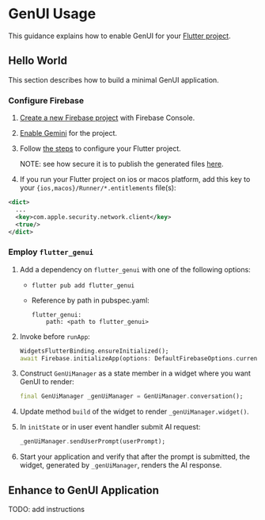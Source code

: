 # GenUI Usage

This guidance explains how to enable GenUI for your
[Flutter project](https://docs.flutter.dev/reference/create-new-app).

## Hello World

This section describes how to build a minimal
GenUI application.

### Configure Firebase

1. [Create a new Firebase project](https://support.google.com/appsheet/answer/10104995) with Firebase Console.

1. [Enable Gemini](https://firebase.google.com/docs/gemini-in-firebase/set-up-gemini)
for the project.

1. Follow [the steps](https://firebase.google.com/docs/flutter/setup)
to configure your Flutter project.

    NOTE: see how secure it is to publish the generated files
    [here](https://firebase.google.com/docs/projects/learn-more#config-files-objects).

1. If you run your Flutter project on ios or macos platform, add this key to your
`{ios,macos}/Runner/*.entitlements` file(s):

  ```xml
  <dict>
    ...
    <key>com.apple.security.network.client</key>
    <true/>
  </dict>
  ```

### Employ `flutter_genui`

1. Add a dependency on `flutter_genui` with one of the following options:

    * `flutter pub add flutter_genui`

    * Reference by path in pubspec.yaml:

      ```
      flutter_genui:
          path: <path to flutter_genui>
      ```

1. Invoke before `runApp`:

    ```dart
    WidgetsFlutterBinding.ensureInitialized();
    await Firebase.initializeApp(options: DefaultFirebaseOptions.currentPlatform);
    ```

1. Construct `GenUiManager` as a state member in a widget where
you want GenUI to render:

    ```dart
    final GenUiManager _genUiManager = GenUiManager.conversation();
    ```

1. Update method `build` of the widget to render `_genUiManager.widget()`.

1. In `initState` or in user event handler submit AI request:

    ```dart
    _genUiManager.sendUserPrompt(userPrompt);
    ```

1. Start your application and verify that after the prompt is submitted,
the widget, generated by `_genUiManager`, renders the AI response.

## Enhance to GenUI Application

TODO: add instructions

